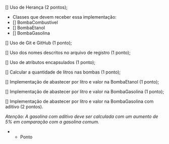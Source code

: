 [] Uso de Herança (2 pontos);
- Classes que devem receber essa implementação:
- [] BombaCombustivel
- [] BombaEtanol
- [] BombaGasolina

[] Uso de Git e GitHub (1 ponto);

[] Uso dos nomes descritos no arquivo de registro (1 ponto);

[] Uso de atributos encapsulados (1 ponto);

[] Calcular a quantidade de litros nas bombas (1 ponto);

[] Implementação de abastecer por litro e valor na BombaEtanol (1 ponto);

[] Implementação de abastecer por litro e valor na BombaGasolina (1 ponto);

[] Implementação de abastecer por litro e valor na BombaGasolina com aditivo (2 pontos).

*Atenção: A gasolina com aditivo deve ser calculada com um aumento de 5% em comparação com a gasolina comum.*

* - Ponto